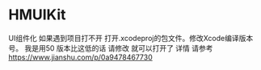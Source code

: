# HMUIKit
UI组件化
如果遇到项目打不开 打开.xcodeproj的包文件。修改Xcode编译版本号。
我是用50  版本比这低的话 请修改 就可以打开了
详情 请参考 https://www.jianshu.com/p/0a9478467730
